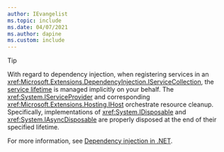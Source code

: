 ```yaml
---
author: IEvangelist
ms.topic: include
ms.date: 04/07/2021
ms.author: dapine
ms.custom: include
---
```


> [!TIP]
> With regard to dependency injection, when registering services in an <xref:Microsoft.Extensions.DependencyInjection.IServiceCollection>, the [service lifetime](../../../core/extensions/dependency-injection.md#service-lifetimes) is managed implicitly on your behalf. The <xref:System.IServiceProvider> and corresponding <xref:Microsoft.Extensions.Hosting.IHost> orchestrate resource cleanup. Specifically, implementations of <xref:System.IDisposable> and <xref:System.IAsyncDisposable> are properly disposed at the end of their specified lifetime.
>
> For more information, see [Dependency injection in .NET](../../../core/extensions/dependency-injection.md).
